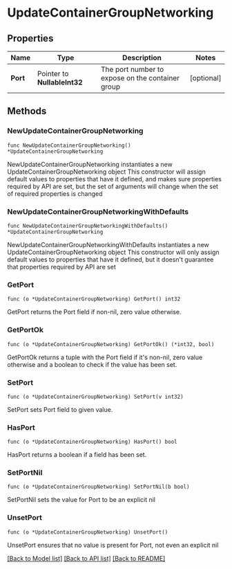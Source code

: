 # UpdateContainerGroupNetworking

## Properties

Name | Type | Description | Notes
------------ | ------------- | ------------- | -------------
**Port** | Pointer to **NullableInt32** | The port number to expose on the container group | [optional] 

## Methods

### NewUpdateContainerGroupNetworking

`func NewUpdateContainerGroupNetworking() *UpdateContainerGroupNetworking`

NewUpdateContainerGroupNetworking instantiates a new UpdateContainerGroupNetworking object
This constructor will assign default values to properties that have it defined,
and makes sure properties required by API are set, but the set of arguments
will change when the set of required properties is changed

### NewUpdateContainerGroupNetworkingWithDefaults

`func NewUpdateContainerGroupNetworkingWithDefaults() *UpdateContainerGroupNetworking`

NewUpdateContainerGroupNetworkingWithDefaults instantiates a new UpdateContainerGroupNetworking object
This constructor will only assign default values to properties that have it defined,
but it doesn't guarantee that properties required by API are set

### GetPort

`func (o *UpdateContainerGroupNetworking) GetPort() int32`

GetPort returns the Port field if non-nil, zero value otherwise.

### GetPortOk

`func (o *UpdateContainerGroupNetworking) GetPortOk() (*int32, bool)`

GetPortOk returns a tuple with the Port field if it's non-nil, zero value otherwise
and a boolean to check if the value has been set.

### SetPort

`func (o *UpdateContainerGroupNetworking) SetPort(v int32)`

SetPort sets Port field to given value.

### HasPort

`func (o *UpdateContainerGroupNetworking) HasPort() bool`

HasPort returns a boolean if a field has been set.

### SetPortNil

`func (o *UpdateContainerGroupNetworking) SetPortNil(b bool)`

 SetPortNil sets the value for Port to be an explicit nil

### UnsetPort
`func (o *UpdateContainerGroupNetworking) UnsetPort()`

UnsetPort ensures that no value is present for Port, not even an explicit nil

[[Back to Model list]](../README.md#documentation-for-models) [[Back to API list]](../README.md#documentation-for-api-endpoints) [[Back to README]](../README.md)


